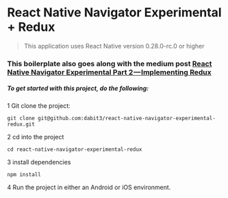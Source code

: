 # React Native Navigator Experimental + Redux

> This application uses React Native version 0.28.0-rc.0 or higher

### This boilerplate also goes along with the medium post [React Native Navigator Experimental Part 2 — Implementing Redux](https://medium.com/@dabit3/react-native-navigator-experimental-part-2-implementing-redux-c6acbf66eca1#.r9y4dfocq)

##### To get started with this project, do the following:

1 Git clone the project:

```
git clone git@github.com:dabit3/react-native-navigator-experimental-redux.git

```

2 cd into the project

```
cd react-native-navigator-experimental-redux

```

3 install dependencies

```
npm install

```

4 Run the project in either an Android or iOS environment.
